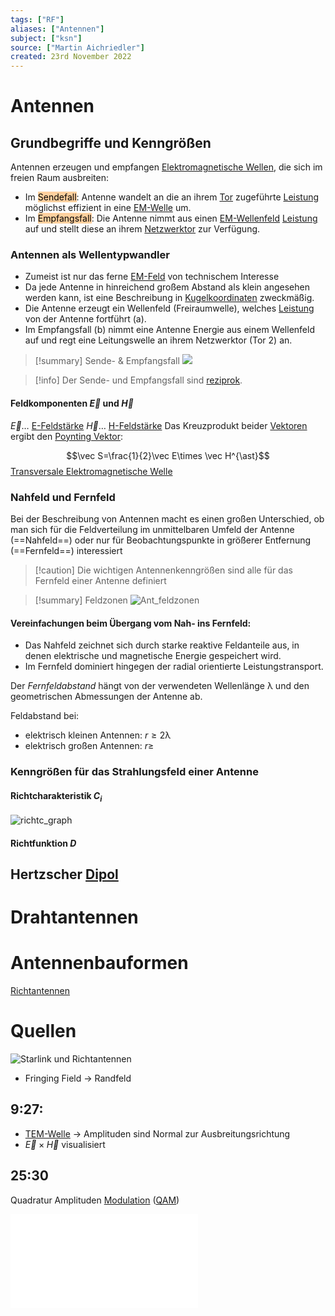 ```yaml
---
tags: ["RF"]
aliases: ["Antennen"]
subject: ["ksn"]
source: ["Martin Aichriedler"]
created: 23rd November 2022
---
```


# Antennen

## Grundbegriffe und Kenngrößen

Antennen erzeugen und empfangen [Elektromagnetische Wellen](../../physik/Elektromagnetische%20Wellen.md), die sich im freien Raum ausbreiten:
- Im <mark style="background: #FFB86CA6;">Sendefall</mark>: Antenne wandelt an die an ihrem [Tor](Streuparameter.md) zugeführte [Leistung](../../physik/Elektrische%20Leistung.md) möglichst effizient in eine [EM-Welle](../../physik/Elektromagnetische%20Wellen.md) um.
- Im <mark style="background: #FFB86CA6;">Empfangsfall</mark>: Die Antenne nimmt aus einen [EM-Wellenfeld](../../physik/Elektromagnetische%20Wellen.md) [Leistung](../../physik/Elektrische%20Leistung.md) auf und stellt diese an ihrem [Netzwerktor](Streuparameter.md) zur Verfügung.

### Antennen als Wellentypwandler

- Zumeist ist nur das ferne [EM-Feld](../../physik/Elektromagnetische%20Wellen.md) von technischem Interesse
- Da jede Antenne in hinreichend großem Abstand als klein angesehen werden kann, ist eine Beschreibung in [Kugelkoordinaten](Kugelkoordinaten.md) zweckmäßig.
- Die Antenne erzeugt ein Wellenfeld (Freiraumwelle), welches [Leistung](../../physik/Elektrische%20Leistung.md) von der Antenne fortführt (a).
- Im Empfangsfall (b) nimmt eine Antenne Energie aus einem Wellenfeld auf und regt eine Leitungswelle an ihrem Netzwerktor (Tor 2) an.

>[!summary] Sende- & Empfangsfall
>![](../assets/ant_sende_empf.png)

> [!info] Der Sende- und Empfangsfall sind [reziprok](Reziprozität.md).

#### Feldkomponenten $\vec{E}$ und $\vec{H}$

$\vec{E}\dots$ [E-Feldstärke](../../hwe/Elektrisches%20Feld.md#Elektrische%20Feldstärke)
$\vec{H}\dots$ [H-Feldstärke](../../hwe/Magnetisches%20Feld.md#Magnetisches%20Feld)
Das Kreuzprodukt beider [Vektoren](../../mathe/mathe%20(3)/Vektorrechung.md) ergibt den [Poynting Vektor](Poynting%20Vektor.md):

$$\vec S=\frac{1}{2}\vec E\times \vec H^{\ast}$$
[Transversale Elektromagnetische Welle](../Transversale%20Elektromagnetische%20Welle.md)

### Nahfeld und Fernfeld
 
Bei der Beschreibung von Antennen macht es einen großen Unterschied, ob man sich für die Feldverteilung im unmittelbaren Umfeld der Antenne (==Nahfeld==) oder nur für Beobachtungspunkte in größerer Entfernung (==Fernfeld==) interessiert

> [!caution] Die wichtigen Antennenkenngrößen sind alle für das Fernfeld einer Antenne definiert


>[!summary] Feldzonen
>![Ant_feldzonen](../assets/Ant_feldzonen.png)

#### Vereinfachungen beim Übergang vom Nah- ins Fernfeld:

- Das Nahfeld zeichnet sich durch starke reaktive Feldanteile aus, in denen elektrische und magnetische Energie gespeichert wird.
- Im Fernfeld dominiert hingegen der radial orientierte Leistungstransport.

Der *Fernfeldabstand* hängt von der verwendeten Wellenlänge $\uplambda$ und den geometrischen Abmessungen der Antenne ab.

Feldabstand bei:
- elektrisch kleinen Antennen: $r\geq 2\uplambda$
- elektrisch großen Antennen: $r\geq$

 
### Kenngrößen für das Strahlungsfeld einer Antenne

#### Richtcharakteristik $C_{i}$

![richtc_graph](../assets/richtc_graph.png)

#### Richtfunktion $D$

## Hertzscher [Dipol](Dipol.md)

# Drahtantennen

# Antennenbauformen

[Richtantennen](Richtantennen.md)

# Quellen

![Starlink und Richtantennen](https://www.youtube.com/embed/qs2QcycggWU)

- Fringing Field -> Randfeld

## 9:27:
- [TEM-Welle](../Transversale%20Elektromagnetische%20Welle.md) -> Amplituden sind Normal zur Ausbreitungsrichtung
- $\vec E\times\vec H$ visualisiert
## 25:30
Quadratur Amplituden [Modulation](../Modulation.md) ([QAM](Quadratur%20Amplituden%20Modulation.md))

![Gustrau](../assets/Gustrau.pdf)